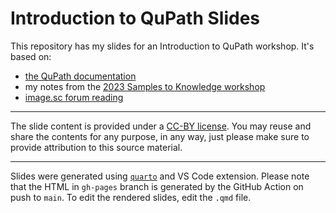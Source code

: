 # Introduction to QuPath Slides

This repository has my slides for an Introduction to QuPath workshop. It's based on:

- [the QuPath documentation](https://qupath.readthedocs.io/en/stable/docs/intro/about.html)
- my notes from the [2023 Samples to Knowledge workshop](https://forum.image.sc/t/qupath-training-course-from-samples-to-knowledge-2023-is-available-online/88618)
- [image.sc forum reading](https://forum.image.sc/tag/qupath)


---
The slide content is provided under a [CC-BY license](https://creativecommons.org/licenses/by/4.0/). 
You may reuse and share the contents for any purpose, in any way, just please make sure to provide
attribution to this source material.

---
Slides were generated using [`quarto`](https://quarto.org) and VS Code extension. Please note that the HTML in `gh-pages` branch is generated by the GitHub Action on push to `main`. To edit the rendered slides, edit the `.qmd` file.

